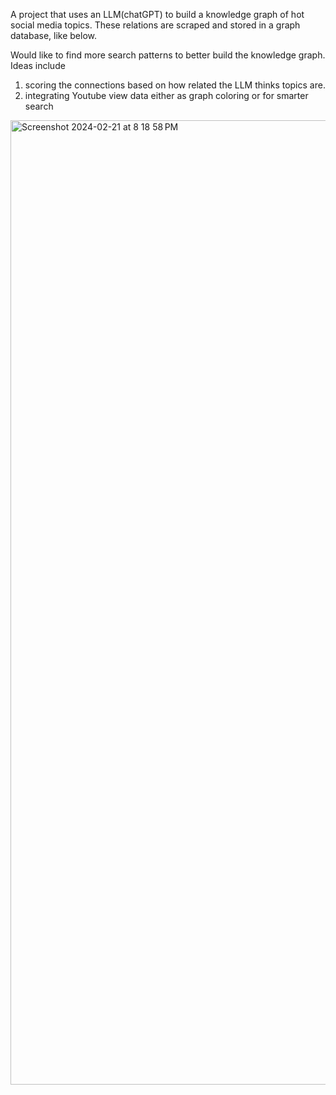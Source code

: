 A project that uses an LLM(chatGPT) to build a knowledge graph of hot social media topics.
These relations are scraped and stored in a graph database, like below.

Would like to find more search patterns to better build the knowledge graph.
Ideas include 
1. scoring the connections based on how related the LLM thinks topics are.
2. integrating Youtube view data either as graph coloring or for smarter search

<img width="1543" alt="Screenshot 2024-02-21 at 8 18 58 PM" src="https://github.com/kharunsamuel1/hotfyi/assets/46697060/f60136e5-89dd-411a-b190-8fe8c7312844">
